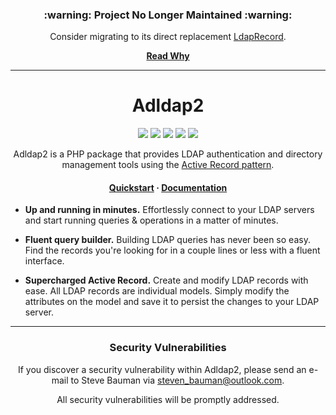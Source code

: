 <h3 align="center">
<strong>:warning: Project No Longer Maintained :warning:</strong>
</h3>

<p align="center">
Consider migrating to its direct replacement
<a href="https://github.com/DirectoryTree/LdapRecord" target="_blank" title="LdapRecord GitHub Repository">LdapRecord</a>.
</p>

<p align="center">
<strong>
<a href="https://stevebauman.ca/why-ldap-record/">Read Why</a>
</strong>
</p>

<hr/>

<h1 align="center">Adldap2</h1>

<p align="center">
    <a href="https://github.com/Adldap2/Adldap2/actions"><img src="https://img.shields.io/github/workflow/status/adldap2/adldap2/Tests.svg?style=flat-square"/></a>
    <a href="https://scrutinizer-ci.com/g/Adldap2/Adldap2/?branch=master"><img src="https://img.shields.io/scrutinizer/g/adLDAP2/adLDAP2/master.svg?style=flat-square"/></a>
    <a href="https://packagist.org/packages/adldap2/adldap2"><img src="https://img.shields.io/packagist/dt/adldap2/adldap2.svg?style=flat-square"/></a>
    <a href="https://packagist.org/packages/adldap2/adldap2"><img src="https://img.shields.io/packagist/v/adldap2/adldap2.svg?style=flat-square"/></a>
    <a href="https://packagist.org/packages/adldap2/adldap2"><img src="https://img.shields.io/packagist/l/adldap2/adldap2.svg?style=flat-square"/></a>
</p>

<p align="center">
    Adldap2 is a PHP package that provides LDAP authentication and directory management tools using the <a href="https://en.wikipedia.org/wiki/Active_record_pattern">Active Record pattern</a>.
</p>

<h4 align="center">
    <a href="http://adldap2.github.io/Adldap2/#/?id=quick-start">Quickstart</a>
    <span> · </span>
    <a href="http://adldap2.github.io/Adldap2/">Documentation</a>
</h4>

-   **Up and running in minutes.** Effortlessly connect to your LDAP servers and start running queries & operations in a matter of minutes.

-   **Fluent query builder.** Building LDAP queries has never been so easy. Find the records you're looking for in a couple lines or less with a fluent interface.

-   **Supercharged Active Record.** Create and modify LDAP records with ease. All LDAP records are individual models. Simply modify the attributes on the model and save it to persist the changes to your LDAP server.

---

<h3 align="center">Security Vulnerabilities</h3>

<p align="center">If you discover a security vulnerability within Adldap2, please send an e-mail to Steve Bauman via <a href="mailto:steven_bauman@outlook.com">steven_bauman@outlook.com</a>.</p>

<p align="center">All security vulnerabilities will be promptly addressed.</p>
